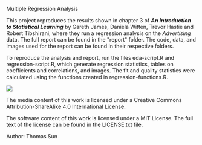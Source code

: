 Multiple Regression Analysis

This project reproduces the results shown in chapter 3 of ***An Introduction to Statistical Learning*** 
by Gareth James, Daniela Witten, Trevor Hastie and Robert Tibshirani, where they run a regression analysis 
on the *Advertising* data. The full report can be found in the "report" folder. The code, data, and 
images used for the report can be found in their respective folders.

To reproduce the analysis and report, run the files eda-script.R and regression-script.R, which generate 
regression statistics, tables on coefficients and correlations, and images. The fit and quality statistics were 
calculated using the functions created in regression-functions.R. 

![](https://licensebuttons.net/l/by-sa/4.0/88x31.png)

The media content of this work is licensed under a Creative Commons Attribution-ShareAlike 4.0 International License.

The software content of this work is licensed under a MIT License. The full text of the license can be found in the LICENSE.txt file.

Author: Thomas Sun